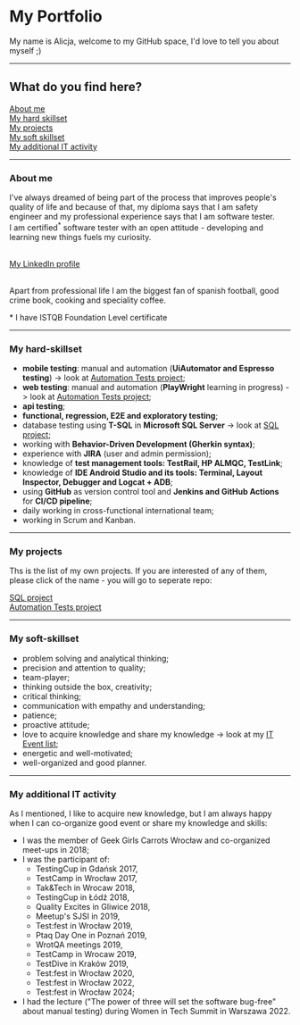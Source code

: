 # My Portfolio
My name is Alicja, welcome to my GitHub space, I'd love to tell you about myself ;)

-----

## What do you find here?
[About me](#about-me)
<br> [My hard skillset](#my-hard-skillset)
<br> [My projects](#my-projects)
<br> [My soft skillset](#my-soft-skillset)
<br> [My additional IT activity](#my-additional-it-activity)

---
### About me
I've always dreamed of being part of the process that improves people's quality of life and because of that, my diploma says that I am safety engineer and my professional experience says that I am software tester.
<br> I am certified<sup>*</sup> software tester with an open attitude - developing and learning new things fuels my curiosity. 

<br>[My LinkedIn profile](https://pl.linkedin.com/in/alicja-sawicka-086808100)

<br> Apart from professional life I am the biggest fan of spanish football, good crime book, cooking and speciality coffee.

\* I have ISTQB Foundation Level certificate

---
### My hard-skillset
* **mobile testing**: manual and automation (**UiAutomator and Espresso testing**) -> look at [Automation Tests project](https://github.com/alicjasaw/automation-tests-project);
* **web testing**: manual and automation (**PlayWright** learning in progress) -> look at [Automation Tests project](https://github.com/alicjasaw/automation-tests-project);
* **api testing**;
* **functional, regression, E2E and exploratory testing**;
* database testing using **T-SQL** in **Microsoft SQL Server** -> look at [SQL project](https://github.com/alicjasaw/sql-project);
* working with **Behavior-Driven Development (Gherkin syntax)**;
* experience with **JIRA** (user and admin permission);
* knowledge of **test management tools: TestRail, HP ALMQC, TestLink**;
* knowledge of **IDE Android Studio and its tools: Terminal, Layout Inspector, Debugger and Logcat + ADB**;
* using **GitHub** as version control tool and **Jenkins and GitHub Actions** for **CI/CD pipeline**;
* daily working in cross-functional international team;
* working in Scrum and Kanban.

---
### My projects
Ths is the list of my own projects. If you are interested of any of them, please click of the name - you will go to seperate repo:

[SQL project](https://github.com/alicjasaw/sql-project)
<br>[Automation Tests project](https://github.com/alicjasaw/automation-tests-project)

---
### My soft-skillset
* problem solving and analytical thinking;
* precision and attention to quality;
* team-player;
* thinking outside the box, creativity;
* critical thinking;
* communication with empathy and understanding;
* patience;
* proactive attitude;
* love to acquire knowledge and share my knowledge -> look at my [IT Event list](#my-additional-it-activity);
* energetic and well-motivated;
* well-organized and good planner.

---
### My additional IT activity
As I mentioned, I like to acquire new knowledge, but I am always happy when I can co-organize good event or share my knowledge and skills:

* I was the member of Geek Girls Carrots Wrocław and co-organized meet-ups in 2018;
* I was the participant of:
    * TestingCup in Gdańsk 2017,
    * TestCamp in Wrocław 2017,
    * Tak&Tech in Wrocaw 2018,
    * TestingCup in Łódź 2018,
    * Quality Excites in Gliwice 2018,
    * Meetup's SJSI in 2019,
    * Test:fest in Wrocław 2019,
    * Ptaq Day One in Poznań 2019,
    * WrotQA meetings 2019,
    * TestCamp in Wrocaw 2019,
    * TestDive in Kraków 2019,
    * Test:fest in Wrocław 2020,
    * Test:fest in Wrocław 2022,
    * Test:fest in Wrocław 2024;
* I had the lecture ("The power of three will set the software bug-free" about manual testing) during Women in Tech Summit in Warszawa 2022.




